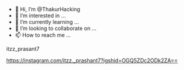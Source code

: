 - 👋 Hi, I’m @ThakurHacking
- 👀 I’m interested in ...
- 🌱 I’m currently learning ...
- 💞️ I’m looking to collaborate on ...
- 📫 How to reach me ...

<!---
ThakurHacking/ThakurHacking is a ✨ special ✨ repository because its `README.md` (this file) appears on your GitHub profile.
You can click the Preview link to take a look at your changes.
--->itzz_prasant7
https://instagram.com/itzz._prashant7?igshid=OGQ5ZDc2ODk2ZA==
